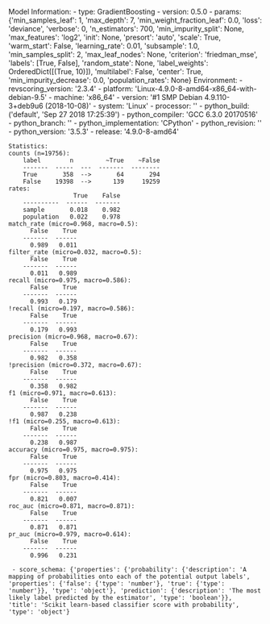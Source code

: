Model Information:
	 - type: GradientBoosting
	 - version: 0.5.0
	 - params: {'min_samples_leaf': 1, 'max_depth': 7, 'min_weight_fraction_leaf': 0.0, 'loss': 'deviance', 'verbose': 0, 'n_estimators': 700, 'min_impurity_split': None, 'max_features': 'log2', 'init': None, 'presort': 'auto', 'scale': True, 'warm_start': False, 'learning_rate': 0.01, 'subsample': 1.0, 'min_samples_split': 2, 'max_leaf_nodes': None, 'criterion': 'friedman_mse', 'labels': [True, False], 'random_state': None, 'label_weights': OrderedDict([(True, 10)]), 'multilabel': False, 'center': True, 'min_impurity_decrease': 0.0, 'population_rates': None}
	Environment:
	 - revscoring_version: '2.3.4'
	 - platform: 'Linux-4.9.0-8-amd64-x86_64-with-debian-9.5'
	 - machine: 'x86_64'
	 - version: '#1 SMP Debian 4.9.110-3+deb9u6 (2018-10-08)'
	 - system: 'Linux'
	 - processor: ''
	 - python_build: ('default', 'Sep 27 2018 17:25:39')
	 - python_compiler: 'GCC 6.3.0 20170516'
	 - python_branch: ''
	 - python_implementation: 'CPython'
	 - python_revision: ''
	 - python_version: '3.5.3'
	 - release: '4.9.0-8-amd64'
	
	Statistics:
	counts (n=19756):
		label        n         ~True    ~False
		-------  -----  ---  -------  --------
		True       358  -->       64       294
		False    19398  -->      139     19259
	rates:
		              True    False
		----------  ------  -------
		sample       0.018    0.982
		population   0.022    0.978
	match_rate (micro=0.968, macro=0.5):
		  False    True
		-------  ------
		  0.989   0.011
	filter_rate (micro=0.032, macro=0.5):
		  False    True
		-------  ------
		  0.011   0.989
	recall (micro=0.975, macro=0.586):
		  False    True
		-------  ------
		  0.993   0.179
	!recall (micro=0.197, macro=0.586):
		  False    True
		-------  ------
		  0.179   0.993
	precision (micro=0.968, macro=0.67):
		  False    True
		-------  ------
		  0.982   0.358
	!precision (micro=0.372, macro=0.67):
		  False    True
		-------  ------
		  0.358   0.982
	f1 (micro=0.971, macro=0.613):
		  False    True
		-------  ------
		  0.987   0.238
	!f1 (micro=0.255, macro=0.613):
		  False    True
		-------  ------
		  0.238   0.987
	accuracy (micro=0.975, macro=0.975):
		  False    True
		-------  ------
		  0.975   0.975
	fpr (micro=0.803, macro=0.414):
		  False    True
		-------  ------
		  0.821   0.007
	roc_auc (micro=0.871, macro=0.871):
		  False    True
		-------  ------
		  0.871   0.871
	pr_auc (micro=0.979, macro=0.614):
		  False    True
		-------  ------
		  0.996   0.231
	
	 - score_schema: {'properties': {'probability': {'description': 'A mapping of probabilities onto each of the potential output labels', 'properties': {'false': {'type': 'number'}, 'true': {'type': 'number'}}, 'type': 'object'}, 'prediction': {'description': 'The most likely label predicted by the estimator', 'type': 'boolean'}}, 'title': 'Scikit learn-based classifier score with probability', 'type': 'object'}

